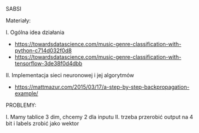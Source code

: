 SABSI

Materiały: 

I. Ogólna idea działania

* https://towardsdatascience.com/music-genre-classification-with-python-c714d032f0d8
* https://towardsdatascience.com/music-genre-classification-with-tensorflow-3de38f0d4dbb

II. Implementacja sieci neuronowej i jej algorytmów 

* https://mattmazur.com/2015/03/17/a-step-by-step-backpropagation-example/

PROBLEMY:

I. Mamy tablice 3 dim, chcemy 2 dla inputu
II. trzeba przerobić output na 4 bit i labels zrobić jako wektor



